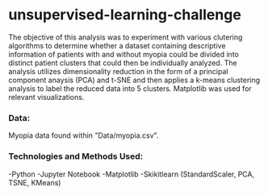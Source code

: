 # unsupervised-learning-challenge

The objective of this analysis was to experiment with various clutering algorithms to determine whether a dataset containing descriptive information of patients with and without myopia could be divided into distinct patient clusters that could then be individually analyzed. The analysis utilizes dimensionality reduction in the form of a principal component anaysis (PCA) and t-SNE and then applies a k-means clustering analysis to label the reduced data into 5 clusters. Matplotlib was used for relevant visualizations.

### Data:
Myopia data found within "Data/myopia.csv".

### Technologies and Methods Used:
-Python
-Jupyter Notebook
-Matplotlib
-Skikitlearn (StandardScaler, PCA, TSNE, KMeans)
